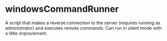 # windowsCommandRunner
 A script that makes a reverse connection to the server (requires running as administrator) and executes remote commands. Can run in silent mode with a little improvement.
